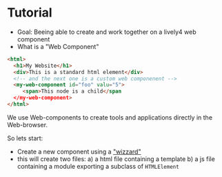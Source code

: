 # Tutorial

- Goal: Beeing able to create and work together on a lively4 web component
- What is a "Web Component"

```html
<html>
  <h1>My Website</h1>
  <div>This is a standard html element</div>
  <!-- and the next one is a custom web componenent -->
  <my-web-component id="foo" valu="5">
     <span>This node is a child</span
  </my-web-component>
</html>
```
We use Web-components to create tools and applications directly in the Web-browser. 

So lets start:


- Create a new component using a ["wizzard"](../../templates/index.html) 
- this will create two files:
  a) a html file containing a template
  b) a js file containing a module exporting a subclass of ``HTMLElement``

